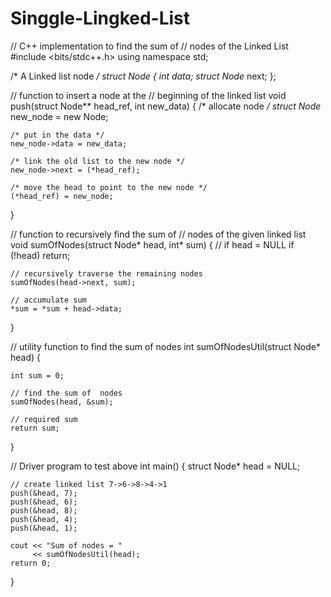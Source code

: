 # Singgle-Lingked-List

// C++ implementation to find the sum of 
// nodes of the Linked List 
#include <bits/stdc++.h> 
using namespace std; 
  
/* A Linked list node */
struct Node { 
    int data; 
    struct Node* next; 
}; 
  
// function to insert a node at the 
// beginning of the linked list 
void push(struct Node** head_ref, int new_data) 
{ 
    /* allocate node */
    struct Node* new_node = new Node; 
  
    /* put in the data */
    new_node->data = new_data; 
  
    /* link the old list to the new node */
    new_node->next = (*head_ref); 
  
    /* move the head to point to the new node */
    (*head_ref) = new_node; 
} 
  
// function to recursively find the sum of 
// nodes of the given linked list 
void sumOfNodes(struct Node* head, int* sum) 
{ 
    // if head = NULL 
    if (!head) 
        return; 
  
    // recursively traverse the remaining nodes 
    sumOfNodes(head->next, sum); 
  
    // accumulate sum 
    *sum = *sum + head->data; 
} 
  
// utility function to find the sum of  nodes 
int sumOfNodesUtil(struct Node* head) 
{ 
  
    int sum = 0; 
  
    // find the sum of  nodes 
    sumOfNodes(head, &sum); 
  
    // required sum 
    return sum; 
} 
  
// Driver program to test above 
int main() 
{ 
    struct Node* head = NULL; 
  
    // create linked list 7->6->8->4->1 
    push(&head, 7); 
    push(&head, 6); 
    push(&head, 8); 
    push(&head, 4); 
    push(&head, 1); 
  
    cout << "Sum of nodes = "
         << sumOfNodesUtil(head); 
    return 0; 
} 
